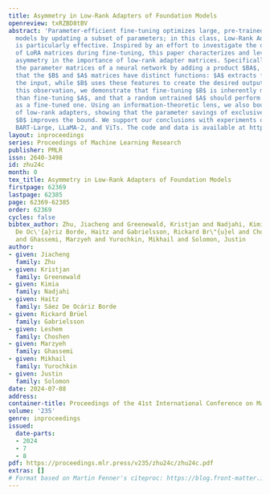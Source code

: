 ```yaml
---
title: Asymmetry in Low-Rank Adapters of Foundation Models
openreview: txRZBD8tBV
abstract: 'Parameter-efficient fine-tuning optimizes large, pre-trained foundation
  models by updating a subset of parameters; in this class, Low-Rank Adaptation (LoRA)
  is particularly effective. Inspired by an effort to investigate the different roles
  of LoRA matrices during fine-tuning, this paper characterizes and leverages unexpected
  asymmetry in the importance of low-rank adapter matrices. Specifically, when updating
  the parameter matrices of a neural network by adding a product $BA$, we observe
  that the $B$ and $A$ matrices have distinct functions: $A$ extracts features from
  the input, while $B$ uses these features to create the desired output. Based on
  this observation, we demonstrate that fine-tuning $B$ is inherently more effective
  than fine-tuning $A$, and that a random untrained $A$ should perform nearly as well
  as a fine-tuned one. Using an information-theoretic lens, we also bound the generalization
  of low-rank adapters, showing that the parameter savings of exclusively training
  $B$ improves the bound. We support our conclusions with experiments on RoBERTa,
  BART-Large, LLaMA-2, and ViTs. The code and data is available at https://github.com/Jiacheng-Zhu-AIML/AsymmetryLoRA'
layout: inproceedings
series: Proceedings of Machine Learning Research
publisher: PMLR
issn: 2640-3498
id: zhu24c
month: 0
tex_title: Asymmetry in Low-Rank Adapters of Foundation Models
firstpage: 62369
lastpage: 62385
page: 62369-62385
order: 62369
cycles: false
bibtex_author: Zhu, Jiacheng and Greenewald, Kristjan and Nadjahi, Kimia and S\'{a}ez
  De Oc\'{a}riz Borde, Haitz and Gabrielsson, Rickard Br\"{u}el and Choshen, Leshem
  and Ghassemi, Marzyeh and Yurochkin, Mikhail and Solomon, Justin
author:
- given: Jiacheng
  family: Zhu
- given: Kristjan
  family: Greenewald
- given: Kimia
  family: Nadjahi
- given: Haitz
  family: Sáez De Ocáriz Borde
- given: Rickard Brüel
  family: Gabrielsson
- given: Leshem
  family: Choshen
- given: Marzyeh
  family: Ghassemi
- given: Mikhail
  family: Yurochkin
- given: Justin
  family: Solomon
date: 2024-07-08
address:
container-title: Proceedings of the 41st International Conference on Machine Learning
volume: '235'
genre: inproceedings
issued:
  date-parts:
  - 2024
  - 7
  - 8
pdf: https://proceedings.mlr.press/v235/zhu24c/zhu24c.pdf
extras: []
# Format based on Martin Fenner's citeproc: https://blog.front-matter.io/posts/citeproc-yaml-for-bibliographies/
---
```

